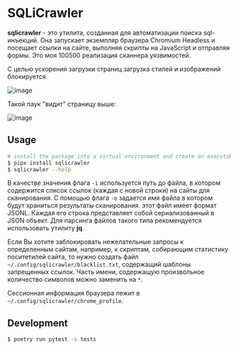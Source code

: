 # SQLiCrawler

**sqlicrawler** - это утилита, созданная для автоматизации поиска sql-инъекций. Она запускает экземпляр браузера Chromium Headless и посещает ссылки на сайте, выполняя скрипты на JavaScript и отправляя формы. Это моя 100500 реализация сканнера уязвимостей.

С целью ускорения загрузки страниц загрузка стилей и изображений блокируется.

![image](https://user-images.githubusercontent.com/12753171/91443290-cd3a6880-e87b-11ea-8ac1-703880a5ebee.png)

Такой паук "видит" страницу выше:

![image](https://user-images.githubusercontent.com/12753171/91443491-168ab800-e87c-11ea-8faf-1f0da95eb987.png)

## Usage

```zsh
# install the package into a virtual environment and create an executable in the ~/.local/bin directory
$ pipx install sqlicrawler
$ sqlicrawler --help
```

В качестве значения флага `-i` используется путь до файла, в котором содержится список ссылок (каждая с новой строки) на сайты для сканирования. С помощью флага `-o` задается имя файла в котором будут храниться результаты сканирования. этот файл имеет формат JSONL. Каждая его строка представляет собой сериализованный в JSON объект. Для парсинга файлов такого типа рекомендуется использовать утилиту **jq**.

Если Вы хотите заблокировать нежелательные запросы к определенным сайтам, например, к скриптам, собирающим статистику поситетилей сайта, то нужно создать файл `~/.config/sqlicrawler/blacklist.txt`, содержащий шаблоны запрещенных ссылок. Часть имени, содержащую произвольное количество символов можно заменить на `*`.

Сессионная информация браузера лежит в `~/.config/sqlicrawler/chrome_profile`.

## Development

```zsh
$ poetry run pytest -s tests
```
